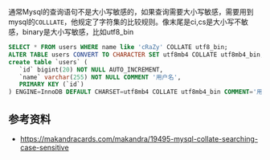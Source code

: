 通常Mysql的查询语句不是大小写敏感的，如果查询需要大小写敏感，需要用到mysql的`COLLLATE`，他规定了字符集的比较规则。像末尾是ci,cs是大小写不敏感，binary是大小写敏感，比如utf8_bin

```sql
SELECT * FROM users WHERE name like 'cRaZy' COLLATE utf8_bin;
ALTER TABLE users CONVERT TO CHARACTER SET utf8mb4 COLLATE utf8mb4_bin;
create table `users` (
   `id` bigint(20) NOT NULL AUTO_INCREMENT,
   `name` varchar(255) NOT NULL COMMENT '用户名',
   PRIMARY KEY (`id`)
) ENGINE=InnoDB DEFAULT CHARSET=utf8mb4 COLLATE utf8mb4_bin COMMENT='用户';
```

## 参考资料

- https://makandracards.com/makandra/19495-mysql-collate-searching-case-sensitive

